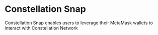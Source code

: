 # Constellation Snap

Constellation Snap enables users to leverage their MetaMask wallets to interact with Constellation Network